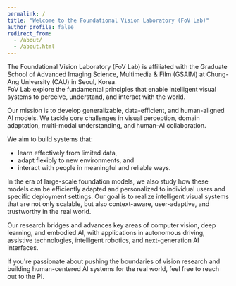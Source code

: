 ```yaml
---
permalink: /
title: "Welcome to the Foundational Vision Laboratory (FoV Lab)"
author_profile: false
redirect_from: 
  - /about/
  - /about.html
---
```

The Foundational Vision Laboratory (FoV Lab) is affiliated with the Graduate School of Advanced Imaging Science, Multimedia & Film (GSAIM) at Chung-Ang University (CAU) in Seoul, Korea. <br>
FoV Lab explore the fundamental principles that enable intelligent visual systems to perceive, understand, and interact with the world.

Our mission is to develop generalizable, data-efficient, and human-aligned AI models. We tackle core challenges in visual perception, domain adaptation, multi-modal understanding, and human-AI collaboration.

We aim to build systems that:
* learn effectively from limited data,
* adapt flexibly to new environments, and
* interact with people in meaningful and reliable ways.

In the era of large-scale foundation models, we also study how these models can be efficiently adapted and personalized to individual users and specific deployment settings. Our goal is to realize intelligent visual systems that are not only scalable, but also context-aware, user-adaptive, and trustworthy in the real world.

Our research bridges and advances key areas of computer vision, deep learning, and embodied AI, with applications in autonomous driving, assistive technologies, intelligent robotics, and next-generation AI interfaces.

If you're passionate about pushing the boundaries of vision research and building human-centered AI systems for the real world, feel free to reach out to the PI.
